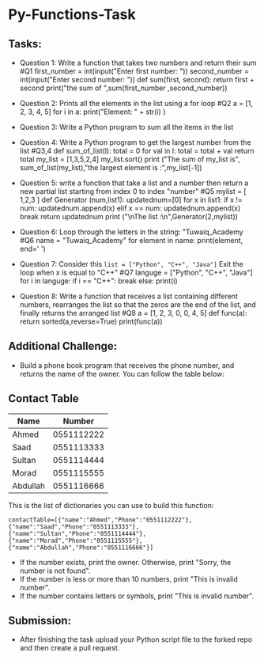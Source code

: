 # Py-Functions-Task


## Tasks:


- Question 1: Write a function that takes two numbers and return their sum 
#Q1
first_number = int(input("Enter first number:  "))
second_number = int(input("Enter second number:  "))
def sum(first, second):
    return first + second
print("the sum of ",sum(first_number ,second_number))

- Question 2: Prints all the elements in the list using a for loop
#Q2
a = [1, 2, 3, 4, 5]
for i in a:
   print("Element: " + str(i) )

- Question 3: Write a Python program to sum all the items in the list
- Question 4: Write a Python program to get the largest number from the list
#Q3,4
def sum_of_list(l):
  total = 0
  for val in l:
    total = total + val
  return total
my_list = [1,3,5,2,4]
my_list.sort()
print ("The sum of my_list is", sum_of_list(my_list),"the largest element is :",my_list[-1])

- Question 5: write a function that take a list and a number then return a new partial list starting from index 0 to index "number"
#Q5
mylist = [ 1,2,3 ]
def Generator (num,list1):
     updatednum=[0]
     for x in list1:
         if x != num:
             updatednum.append(x)
         elif x == num:
             updatednum.append(x)
             break
     return updatednum
print ("\nThe list :\n",Generator(2,mylist)) 

- Question 6: Loop through the letters in the string: "Tuwaiq_Academy
#Q6
name = "Tuwaiq_Academy"
for element in name:
    print(element, end=' ')

- Question 7: Consider this ``` list = ["Python", "C++", "Java"] ``` Exit the loop when x is equal to "C++"
#Q7
languge = ["Python", "C++", "Java"]
for i in languge:
     if i == "C++":
         break
     else:
         print(i)

- Question 8: Write a function that receives a list containing different numbers, rearranges the list so that the zeros are the end of the list, and finally returns the arranged list
#Q8
a = [1, 2, 3, 0, 0, 4, 5]
def func(a):
    return sorted(a,reverse=True)
print(func(a))


## Additional Challenge:


- Build a phone book program that receives the phone number, and returns the name of the owner.
You can follow the table below:

## Contact Table

| Name | Number |
| --- | ------------- |
| Ahmed | 0551112222 |
| Saad | 0551113333 |
| Sultan | 0551114444 |
| Morad | 0551115555 |
| Abdullah| 0551116666 |

This is the list of dictionaries you can use to build this function:

```contactTable=[{"name":"Ahmed","Phone":"0551112222"},{"name":"Saad","Phone":"0551113333"},{"name":"Sultan","Phone":"0551114444"},{"name":"Morad","Phone":"0551115555"},{"name":"Abdullah","Phone":"0551116666"}] ```

- If the number exists, print the owner. Otherwise, print "Sorry, the number is not found".
- If the number is less or more than 10 numbers, print "This is invalid number".
- If the number contains letters or symbols, print "This is invalid number".


## Submission:


- After finishing the task upload your Python script file to the forked repo and then create a pull request.

